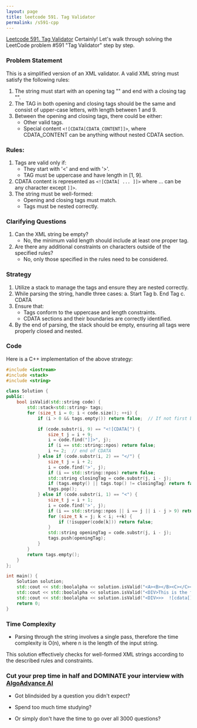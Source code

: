 ```yaml
---
layout: page
title: leetcode 591. Tag Validator
permalink: /s591-cpp
---
```

[Leetcode 591. Tag Validator](https://algoadvance.github.io/algoadvance/l591)
Certainly! Let's walk through solving the LeetCode problem #591 "Tag Validator" step by step. 

### Problem Statement
This is a simplified version of an XML validator. A valid XML string must satisfy the following rules:
1. The string must start with an opening tag "<TAG>" and end with a closing tag "</TAG>".
2. The TAG in both opening and closing tags should be the same and consist of upper-case letters, with length between 1 and 9.
3. Between the opening and closing tags, there could be either:
   - Other valid tags.
   - Special content `<![CDATA[CDATA_CONTENT]]>`, where CDATA_CONTENT can be anything without nested CDATA section.
 
### Rules:
1. Tags are valid only if:
   - They start with '<' and end with '>'.
   - TAG must be uppercase and have length in [1, 9].
2. CDATA content is represented as `<![CDATA[ ... ]]>` where ... can be any character except `]]>`. 
3. The string must be well-formed:
    - Opening and closing tags must match.
    - Tags must be nested correctly.

### Clarifying Questions
1. Can the XML string be empty?
   - No, the minimum valid length should include at least one proper tag.
2. Are there any additional constraints on characters outside of the specified rules?
   - No, only those specified in the rules need to be considered.

### Strategy

1. Utilize a stack to manage the tags and ensure they are nested correctly.
2. While parsing the string, handle three cases:
   a. Start Tag
   b. End Tag
   c. CDATA
3. Ensure that:
   - Tags conform to the uppercase and length constraints.
   - CDATA sections and their boundaries are correctly identified.
4. By the end of parsing, the stack should be empty, ensuring all tags were properly closed and nested.

### Code
Here is a C++ implementation of the above strategy:

```cpp
#include <iostream>
#include <stack>
#include <string>

class Solution {
public:
    bool isValid(std::string code) {
        std::stack<std::string> tags;
        for (size_t i = 0; i < code.size(); ++i) {
            if (i > 0 && tags.empty()) return false;  // If not first but stack is empty, invalid XML

            if (code.substr(i, 9) == "<![CDATA[") {
                size_t j = i + 9;
                i = code.find("]]>", j);
                if (i == std::string::npos) return false;
                i += 2;  // end of CDATA
            } else if (code.substr(i, 2) == "</") {
                size_t j = i + 2;
                i = code.find('>', j);
                if (i == std::string::npos) return false;
                std::string closingTag = code.substr(j, i - j);
                if (tags.empty() || tags.top() != closingTag) return false;
                tags.pop();
            } else if (code.substr(i, 1) == "<") {
                size_t j = i + 1;
                i = code.find('>', j);
                if (i == std::string::npos || i == j || i - j > 9) return false;
                for (size_t k = j; k < i; ++k) {
                    if (!isupper(code[k])) return false;
                }
                std::string openingTag = code.substr(j, i - j);
                tags.push(openingTag);
            }
        }
        return tags.empty();
    }
};

int main() {
    Solution solution;
    std::cout << std::boolalpha << solution.isValid("<A><B></B><C></C></A>") << std::endl;  // true
    std::cout << std::boolalpha << solution.isValid("<DIV>This is the first line <![CDATA[<div>]]></DIV>") << std::endl;  // true
    std::cout << std::boolalpha << solution.isValid("<DIV>>>  ![cdata[]] <![CDATA[<div>]>]]>]]>>]</DIV>") << std::endl;  // true
    return 0;
}
```

### Time Complexity
- Parsing through the string involves a single pass, therefore the time complexity is O(n), where n is the length of the input string.

This solution effectively checks for well-formed XML strings according to the described rules and constraints.


### Cut your prep time in half and DOMINATE your interview with [AlgoAdvance AI](https://algoAdvance.com)

- Got blindsided by a question you didn't expect?

- Spend too much time studying?

- Or simply don't have the time to go over all 3000 questions?

